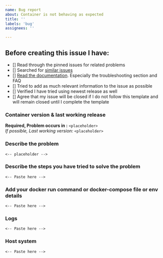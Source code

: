 ```yaml
---
name: Bug report
about: Container is not behaving as expected
title: ''
labels: 'bug'
assignees: ''

---
```


<!-- NB: PLEASE READ

We expect you to look through the links provided in the checklist below
and investigate your issue before you submit a new one.
Please elaborate on what you tried before opening this issue.

<b>If you do not follow the template and show that you have done this, your issue will be closed automatically</b>
-->

## Before creating this issue I have:
<!-- Put an X (capital X,no space) in the boxes to tick them, like this [X] -->
- [] Read through the pinned issues for related problems
- [] Searched for [similar issues](https://github.com/haugene/docker-transmission-openvpn/issues)
- [] [Read the documentation](https://haugene.github.io/docker-transmission-openvpn/). Especially the troubleshooting section and FAQ
- [] Tried to add as much relevant information to the issue as possible
- [] Verified I have tried using newest release as well
- [] Agree that my issue will be closed if I do not follow this template and will remain closed until I complete the template


### Container version & last working release
<!-- Please post the version you are using -->
**Required, Problem occurs in :** <!-- Release tag and/or build number --> ```<placeholder>```
<br>
*If possible, Last working version:* <!-- Release tag and/or build number --> ```<placeholder>```

### Describe the problem
<!-- A clear and concise description of what the bug is. -->
<!-- Check your logs and compare it with the FAQ section of the documentation -->
```
<-- placeholder -->
```
### Describe the steps you have tried to solve the problem
<!-- A list of steps -->
<!--
 e.g 1) tried other release/build (which ones?)
     2) verified container can resolve DNS (added --dns?)
     3) check .ovpn is valid (outdated?)
     4) check settings.json is valid (try with clean container?)
     5) Checked issues #XXX and #XXX and tried XXX
     6) ...
 -->
<!-- (please paste into the code block) -->
```
<-- Paste here -->
```

### Add your docker run command or docker-compose file or env details
<!-- To understand how your container is running, provide the docker run command or the docker-compose.yml file you used to start it. If you're using Portainer e.g. or other GUI, please export the config to text (Portainer > Inspect containter > Set to Text > Copy Config section) -->
<!-- (please paste into the code block) -->
```
<-- Paste here -->
```

### Logs
<!-- Provide all logs from the container. By default the should not be any sensitive information there, but if there is then mask it with *** or something similar.
You can get the logs by running "docker logs <container-name> or download the logs from Portainer".
Make sure you include all the log-->
<!-- (please paste into the code block) -->
<!--This should start with
 e.g 
 Starting container with revision: 6ce64c4f367e509cbf018296e170cd08c0a93319
 Creating TUN device /dev/net/tun -->
 <!-- And end with as below (if not problem occurs earlier)
 e.g.
 Transmission startup script complete.
2021-02-19 08:41:43 /sbin/ip route add xx.xx.xx.xx/32 via 172.20.10.11
2021-02-19 08:41:43 /sbin/ip route add 0.0.0.0/1 via xx.xx.xx.xx
2021-02-19 08:41:43 /sbin/ip route add 128.0.0.0/1 via xx.xx.xx.xx
2021-02-19 08:41:43 Initialization Sequence Completed
-->
```
<-- Paste here -->
```

### Host system
<!-- Are you running on Ubuntu, a NAS, Raspberry Pi, Mac OS or something else?
Which version of Docker are you using? -->
<!-- (please paste into the code block) -->
```
<-- Paste here -->
```
